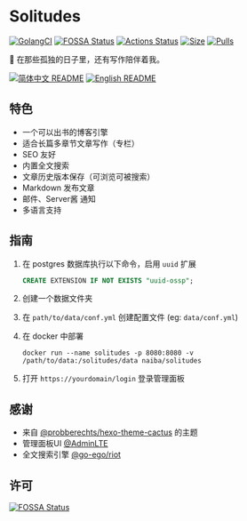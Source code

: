 # Solitudes

[![GolangCI](https://golangci.com/badges/github.com/naiba/solitudes.svg)](https://golangci.com/r/github.com/naiba/solitudes)
[![FOSSA Status](https://app.fossa.com/api/projects/git%2Bgithub.com%2Fnaiba%2Fsolitudes.svg?type=small)](https://app.fossa.com/projects/git%2Bgithub.com%2Fnaiba%2Fsolitudes?ref=badge_small)
[![Actions Status](https://wdp9fww0r9.execute-api.us-west-2.amazonaws.com/production/badge/naiba/solitudes)](https://wdp9fww0r9.execute-api.us-west-2.amazonaws.com/production/badge/naiba/solitudes)
[![Size](https://images.microbadger.com/badges/image/naiba/solitudes.svg)](https://microbadger.com/images/naiba/solitudes)
[![Pulls](https://img.shields.io/docker/pulls/naiba/solitudes.svg)](https://microbadger.com/images/naiba/solitudes)

:smoking: 在那些孤独的日子里，还有写作陪伴着我。

[![简体中文 README](https://img.shields.io/badge/简体中文-README-informational.svg)](README.md) [![English README](https://img.shields.io/badge/English-README-informational.svg)](README_en-US.md)

## 特色

- 一个可以出书的博客引擎
- 适合长篇多章节文章写作（专栏）
- SEO 友好
- 内置全文搜索
- 文章历史版本保存（可浏览可被搜索）
- Markdown 发布文章
- 邮件、Server酱 通知
- 多语言支持

## 指南

1. 在 postgres 数据库执行以下命令，启用 `uuid` 扩展

    ```sql
    CREATE EXTENSION IF NOT EXISTS "uuid-ossp";
    ```

2. 创建一个数据文件夹
3. 在 `path/to/data/conf.yml` 创建配置文件 (eg: `data/conf.yml`)
4. 在 docker 中部署

    ```shell
    docker run --name solitudes -p 8080:8080 -v /path/to/data:/solitudes/data naiba/solitudes
    ```

5. 打开 `https://yourdomain/login` 登录管理面板

## 感谢

- 来自 [@probberechts/hexo-theme-cactus](https://github.com/probberechts/hexo-theme-cactus) 的主题
- 管理面板UI [@AdminLTE](https://adminlte.io/)
- 全文搜索引擎 [@go-ego/riot](https://github.com/go-ego/riot)

## 许可

[![FOSSA Status](https://app.fossa.io/api/projects/git%2Bgithub.com%2Fnaiba%2Fsolitudes.svg?type=large)](https://app.fossa.io/projects/git%2Bgithub.com%2Fnaiba%2Fsolitudes?ref=badge_large)
